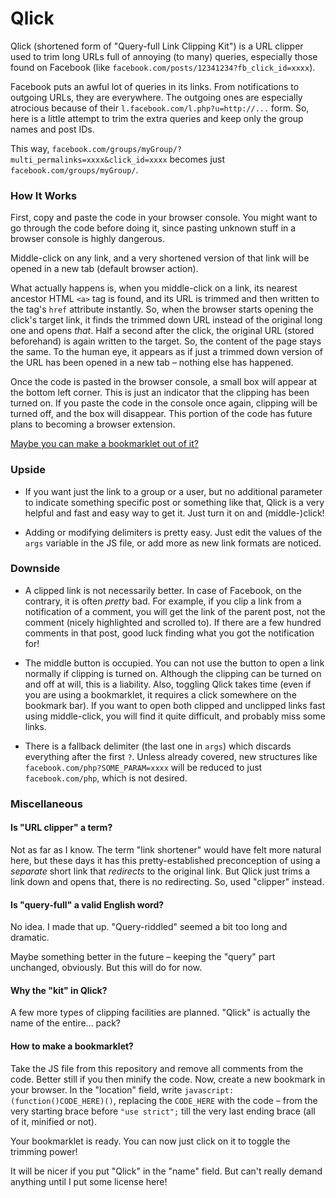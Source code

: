 # Qlick

Qlick (shortened form of "Query-full Link Clipping Kit") is a URL clipper used to trim long URLs full of annoying (to many) queries, especially those found on Facebook (like `facebook.com/posts/12341234?fb_click_id=xxxx`).

Facebook puts an awful lot of queries in its links. From notifications to outgoing URLs, they are everywhere. The outgoing ones are especially atrocious because of their `l.facebook.com/l.php?u=http://...` form. So, here is a little attempt to trim the extra queries and keep only the group names and post IDs.

This way, `facebook.com/groups/myGroup/?multi_permalinks=xxxx&click_id=xxxx` becomes just `facebook.com/groups/myGroup/`.

### How It Works

First, copy and paste the code in your browser console. You might want to go through the code before doing it, since pasting unknown stuff in a browser console is highly dangerous.

Middle-click on any link, and a very shortened version of that link will be opened in a new tab (default browser action).

What actually happens is, when you middle-click on a link, its nearest ancestor HTML `<a>` tag is found, and its URL is trimmed and then written to the tag's `href` attribute instantly. So, when the browser starts opening the click's target link, it finds the trimmed down URL instead of the original long one and opens _that_. Half a second after the click, the original URL (stored beforehand) is again written to the target. So, the content of the page stays the same. To the human eye, it appears as if just a trimmed down version of the URL has been opened in a new tab – nothing else has happened.

Once the code is pasted in the browser console, a small box will appear at the bottom left corner. This is just an indicator that the clipping has been turned on. If you paste the code in the console once again, clipping will be turned off, and the box will disappear. This portion of the code has future plans to becoming a browser extension.

[Maybe you can make a bookmarklet out of it?](#how-to-make-a-bookmarklet)

### Upside

  - If you want just the link to a group or a user, but no additional parameter to indicate something specific post or something like that, Qlick is a very helpful and fast and easy way to get it. Just turn it on and (middle-)click!

  - Adding or modifying delimiters is pretty easy. Just edit the values of the `args` variable in the JS file, or add more as new link formats are noticed.

### Downside

  - A clipped link is not necessarily better. In case of Facebook, on the contrary, it is often _pretty_ bad. For example, if you clip a link from a notification of a comment, you will get the link of the parent post, not the comment (nicely highlighted and scrolled to). If there are a few hundred comments in that post, good luck finding what you got the notification for!

  - The middle button is occupied. You can not use the button to open a link normally if clipping is turned on. Although the clipping can be turned on and off at will, this is a liability. Also, toggling Qlick takes time (even if you are using a bookmarklet, it requires a click somewhere on the bookmark bar). If you want to open both clipped and unclipped links fast using middle-click, you will find it quite difficult, and probably miss some links.

  - There is a fallback delimiter (the last one in `args`) which discards everything after the first `?`. Unless already covered, new structures like `facebook.com/php?SOME_PARAM=xxxx` will be reduced to just `facebook.com/php`, which is not desired.

### Miscellaneous

#### Is "URL clipper" a term?

Not as far as I know. The term "link shortener" would have felt more natural here, but these days it has this pretty-established preconception of using a _separate_ short link that _redirects_ to the original link. But Qlick just trims a link down and opens that, there is no redirecting. So, used "clipper" instead.

#### Is "query-full" a valid English word?

No idea. I made that up. "Query-riddled" seemed a bit too long and dramatic.

Maybe something better in the future – keeping the "query" part unchanged, obviously. But this will do for now.

#### Why the "kit" in Qlick?

A few more types of clipping facilities are planned. "Qlick" is actually the name of the entire... pack?

#### How to make a bookmarklet?

Take the JS file from this repository and remove all comments from the code. Better still if you then minify the code. Now, create a new bookmark in your browser. In the "location" field, write `javascript:(function()CODE_HERE)()`, replacing the `CODE_HERE` with the code – from the very starting brace before `"use strict";` till the very last ending brace (all of it, minified or not).

Your bookmarklet is ready. You can now just click on it to toggle the trimming power!

It will be nicer if you put "Qlick" in the "name" field. But can't really demand anything until I put some license here!
